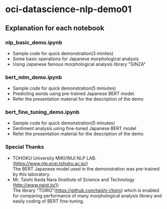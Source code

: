 # oci-datascience-nlp-demo01

## Explanation for each notebook
### nlp_basic_demo.ipynb
- Sample code for quick demonstration(3 minites)   
- Some basic operations for Japanese morphological analysis
- Using Japanese famous morphological analysis library "GiNZA"

### bert_mlm_demo.ipynb
- Sample code for quick demonstration(5 miniutes)
- Predicting words using pre-trained Japanese BERT model.
- Refer the presentation material for the description of the demo

### bert_fine_tuning_demo.ipynb
- Sample code for quick demonstration(5 minutes)
- Sentiment analysis using fine-tuned Japanese BERT model
- Refer the presentation material for the description of the demo

### Special Thanks
- TOHOKU University MIKI/INUI NLP LAB. (https://www.nlp.ecei.tohoku.ac.jp/)
  <br>The BERT Japanese model used in the demonstration was pre-trained by this laboratory.
- Mr. Taishi Ikeda Nara (Institute of Science and Technology (http://www.naist.jp/))
  <br>The library "TOIRO"(https://github.com/taishi-i/toiro) which is enabled for comparing performance of many morphological analysis library and easily coding of BERT fine-tuning.
